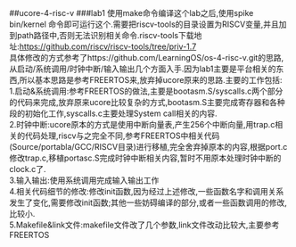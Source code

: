 ##ucore-4-risc-v
###lab1
使用make命令编译这个lab之后,使用spike bin/kernel 命令即可运行这个.需要把riscv-tools的目录设置为RISCV变量,并且加到path路径中,否则无法识别相关命令.riscv-tools下载地址:https://github.com/riscv/riscv-tools/tree/priv-1.7<br>
具体修改的方式参考了https://github.com/LearningOS/os-4-risc-v.git的思路,从启动/系统调用/时钟中断/输入输出几个方面入手.因为lab1主要是平台相关的东西,所以基本思路是参考FREERTOS来,放弃掉ucore原来的思路.主要的工作包括:<br>
1.启动&系统调用:参考FREERTOS的做法,主要是bootasm.S/syscalls.c两个部分的代码来完成,放弃原来ucore比较复杂的方式,bootasm.S主要完成寄存器和各种段的初始化工作,syscalls.c主要处理System call相关的内容.<br>
2.时钟中断:ucore原本的方式是使用中断向量表,产生256个中断向量,用trap.c相关的代码处理,riscv与之完全不同,参考FREERTOS中相关代码(Source/portabla/GCC/RISCV目录)进行移植,完全舍弃掉原本的内容,根据port.c修改trap.c,移植portasc.S完成时钟中断相关内容,暂时不用原本处理时钟中断的clock.c了.<br>
3.输入输出:使用系统调用完成输入输出工作<br>
4.相关代码细节的修改:修改init函数,因为经过上述修改,一些函数名字和调用关系发生了变化,需要修改init函数;其他一些妨碍编译的部分,或者一些函数调用的修改,比较小.<br>
5.Makefile&link文件:makefile文件改了几个参数,link文件改动比较大,主要参考FREERTOS<br>
